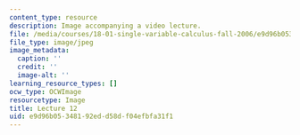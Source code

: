 ```yaml
---
content_type: resource
description: Image accompanying a video lecture.
file: /media/courses/18-01-single-variable-calculus-fall-2006/e9d96b05348192edd58df04efbfa31f1_lec12.jpg
file_type: image/jpeg
image_metadata:
  caption: ''
  credit: ''
  image-alt: ''
learning_resource_types: []
ocw_type: OCWImage
resourcetype: Image
title: Lecture 12
uid: e9d96b05-3481-92ed-d58d-f04efbfa31f1
---
```

